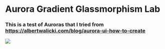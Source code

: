 # Aurora Gradient Glassmorphism Lab

### This is a test of Auroras that I tried from <https://albertwalicki.com/blog/aurora-ui-how-to-create>
![](https://gfycat.com/impracticalhappyhypsilophodon.gif)